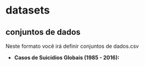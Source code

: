 # datasets
conjuntos de dados
---
Neste formato você irá definir conjuntos de dados.csv
* **Casos de Suicídios Globais (1985 - 2016):**
